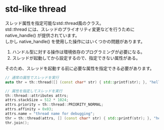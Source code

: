 # std-like thread
スレッド属性を指定可能なstd::thread風のクラス。  
std::thread には、スレッドのプライオリティ変更などを行うために native_handle() が提供されています。  
しかし native_handle() を使用した操作にはいくつかの問題があります。

1. ハンドル型に対する操作は環境依存のプログラミングが必要になる。
1. スレッドが起動してから設定するので、指定できない属性がある。

そのため、スレッドを起動する前に必要な属性を指定できる必要があります。
```cpp
// 通常の属性でスレッドを実行
auto thr = th::thread([] (const char* str) { std::printf(str); }, "hello, world");

// 属性を指定してスレッドを実行
th::thread::attributes attrs;
attrs.stackSize = 512 * 1024;
attrs.priority = th::thread::PRIORITY_NORMAL;
attrs.affinity = 0x03;
attrs.name = "thread name for debugging";
thr = th::thread(attrs, [] (const char* str) { std::printf(str); }, "hello, world");
thr.join();
```
